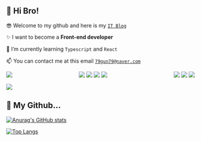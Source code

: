 ## 👋 Hi Bro!

😎 Welcome to my github and here is my [`IT Blog`](https://79gun79.tistory.com/)

✨ I want to become a **Front-end developer**

🌴 I’m currently learning `Typescript` and `React`

📫 You can contact me at this email [`79gun79@naver.com`](mailto:79gun79@naver.com)

<div style="display: flex; justify-content: space-between; align-items: flex-start;">
  <!-- 왼쪽 영역 -->
  <div>
    <img src="http://mazassumnida.wtf/api/v2/generate_badge?boj=79gun79" />
  </div>

  <!-- 오른쪽 영역 -->
  <div>
    <img src="https://img.shields.io/badge/Python-3776AB?style=for-the-badge&logo=Python&logoColor=white"/>
    <img src="https://img.shields.io/badge/Javascript-ffb13b?style=for-the-badge&logo=javascript&logoColor=white"/>
    <img src="https://img.shields.io/badge/HTML5-E95420?style=for-the-badge&logo=HTML5&logoColor=white"/>
    <img src="https://img.shields.io/badge/CSS-663399?style=for-the-badge&logo=CSS&logoColor=white"/>

  </div>
  <div>
        <img src="https://img.shields.io/badge/Typescript-2e79c7?style=for-the-badge&logo=typescript&logoColor=white"/>
    <img src="https://img.shields.io/badge/React-5fd3f3?style=for-the-badge&logo=react&logoColor=white"/>
    <img src="https://img.shields.io/badge/Tailwind-06B6D4?style=for-the-badge&logo=tailwindcss&logoColor=white"/>
  </div>
</div>

<a href="https://www.instagram.com/j_gun2/"><img src="https://img.shields.io/badge/Instagram-E4405F?&style=for-the-badge&logo=Instagram&logoColor=white"/></a>

## 🔨 My Github...

[![Anurag's GitHub stats](https://github-readme-stats.vercel.app/api?username=79gun79)](https://github.com/anuraghazra/github-readme-stats)

[![Top Langs](https://github-readme-stats.vercel.app/api/top-langs/?username=79gun79)](https://github.com/anuraghazra/github-readme-stats)
